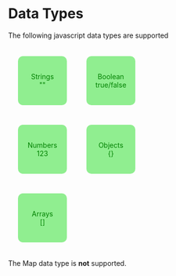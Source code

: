 # Data Types

The following javascript data types are supported

<div
style="
display:flex;
flex-direction:row;
width:80%;
flex-wrap:wrap;
">

<div
style="
width:100px;
height:100px;
background-color:lightgreen;
border-radius:10px;
color:green;
justify-content:center;
text-align:center;
display:flex;
align-items: center;
flex-direction: column;
margin:20px;
">
  <p>
  Strings<br/>
  ""
  </p>
</div>

<div
style="
width:100px;
height:100px;
background-color:lightgreen;
border-radius:10px;
color:green;
justify-content:center;
text-align:center;
display:flex;
align-items: center;
flex-direction: column;
margin:20px;
">
  <p>
  Boolean<br/>
  true/false
  </p>
</div>

<div
style="
width:100px;
height:100px;
background-color:lightgreen;
border-radius:10px;
color:green;
justify-content:center;
text-align:center;
display:flex;
margin:20px;
align-items: center;
flex-direction: column;
">
  <p>
  Numbers<br/>
  123
  </p>
</div>

<div
style="
width:100px;
height:100px;
background-color:lightgreen;
border-radius:10px;
color:green;
margin:20px;
justify-content:center;
text-align:center;
display:flex;
align-items: center;
flex-direction: column;
">
  <p>
  Objects<br/>
  {}
  </p>
</div>

<div
style="
width:100px;
height:100px;
background-color:lightgreen;
border-radius:10px;
color:green;
justify-content:center;
text-align:center;
display:flex;
margin:20px;
align-items: center;
flex-direction: column;
">
  <p>
  Arrays<br/>
  []
  </p>
</div>

</div>


The Map data type is **not** supported.

